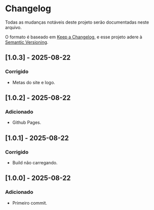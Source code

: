 # Changelog
Todas as mudanças notáveis deste projeto serão documentadas neste arquivo.

O formato é baseado em [Keep a Changelog](https://keepachangelog.com/en/1.0.0/),
e esse projeto adere à [Semantic Versioning](https://semver.org/spec/v2.0.0.html).

## [1.0.3] - 2025-08-22
### Corrigido
- Metas do site e logo.

## [1.0.2] - 2025-08-22
### Adicionado
- Github Pages.

## [1.0.1] - 2025-08-22
### Corrigido
- Build não carregando.

## [1.0.0] - 2025-08-22
### Adicionado
- Primeiro commit.
